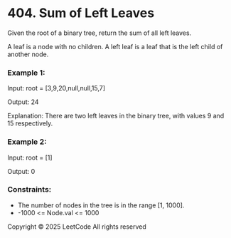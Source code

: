 # 404. Sum of Left Leaves

Given the root of a binary tree, return the sum of all left leaves.

A leaf is a node with no children. A left leaf is a leaf that is the left child of another node.

### Example 1:

Input: root = [3,9,20,null,null,15,7]

Output: 24

Explanation: There are two left leaves in the binary tree, with values 9 and 15 respectively.

### Example 2:

Input: root = [1]

Output: 0

### Constraints:

- The number of nodes in the tree is in the range [1, 1000].
- -1000 <= Node.val <= 1000

Copyright ©️ 2025 LeetCode All rights reserved